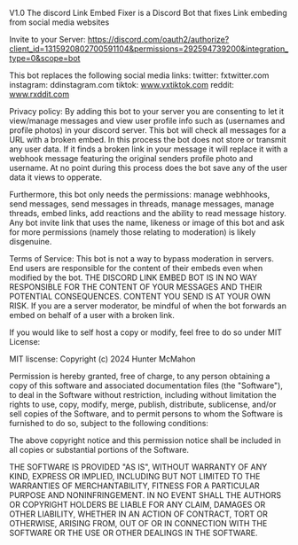 V1.0 The discord Link Embed Fixer is a Discord Bot that fixes Link embeding from social media websites

Invite to your Server: https://discord.com/oauth2/authorize?client_id=1315920802700591104&permissions=292594739200&integration_type=0&scope=bot


This bot replaces the following social media links:
twitter: fxtwitter.com
instagram: ddinstagram.com
tiktok: www.vxtiktok.com
reddit: www.rxddit.com


Privacy policy:
By adding this bot to your server you are consenting to let it view/manage messages and view user profile info such as (usernames and profile photos) in your discord server. This bot will check all messages for a URL with a broken embed. In this process the bot does not store or transmit any user data. If it finds a broken link in your message it will replace it with a webhook message featuring the original senders profile photo and username. At no point during this process does the bot save any of the user data it views to opperate. 

Furthermore, this bot only needs the permissions: manage webhhooks, send messages, send messages in threads, manage messages, manage threads, embed links, add reactions and the ability to read message history. Any bot invite link that uses the name, likeness or image of this bot and ask for more permissions (namely those relating to moderation) is likely disgenuine.

Terms of Service:
This bot is not a way to bypass moderation in servers. End users are responsible for the content of their embeds even when modified by the bot. THE DISCORD LINK EMBED BOT IS IN NO WAY RESPONSIBLE FOR THE CONTENT OF YOUR MESSAGES AND THEIR POTENTIAL CONSEQUENCES. CONTENT YOU SEND IS AT YOUR OWN RISK. If you are a server moderator, be mindful of when the bot forwards an embed on behalf of a user with a broken link. 

If you would like to self host a copy or modify, feel free to do so under MIT License:

MIT liscense:
Copyright (c) 2024 Hunter McMahon

Permission is hereby granted, free of charge, to any person obtaining a copy of this software and associated documentation files (the "Software"), to deal in the Software without restriction, including without limitation the rights to use, copy, modify, merge, publish, distribute, sublicense, and/or sell copies of the Software, and to permit persons to whom the Software is furnished to do so, subject to the following conditions:

The above copyright notice and this permission notice shall be included in all copies or substantial portions of the Software.

THE SOFTWARE IS PROVIDED "AS IS", WITHOUT WARRANTY OF ANY KIND, EXPRESS OR IMPLIED, INCLUDING BUT NOT LIMITED TO THE WARRANTIES OF MERCHANTABILITY, FITNESS FOR A PARTICULAR PURPOSE AND NONINFRINGEMENT. IN NO EVENT SHALL THE AUTHORS OR COPYRIGHT HOLDERS BE LIABLE FOR ANY CLAIM, DAMAGES OR OTHER LIABILITY, WHETHER IN AN ACTION OF CONTRACT, TORT OR OTHERWISE, ARISING FROM, OUT OF OR IN CONNECTION WITH THE SOFTWARE OR THE USE OR OTHER DEALINGS IN THE SOFTWARE.
